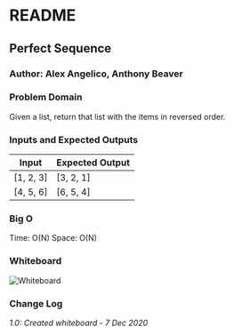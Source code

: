 # README

## Perfect Sequence

### Author: Alex Angelico, Anthony Beaver

### Problem Domain

Given a list, return that list with the items in reversed order.

### Inputs and Expected Outputs

Input |	Expected Output
----- | ---------------
[1, 2, 3] |	[3, 2, 1]
[4, 5, 6] | [6, 5, 4]

### Big O
Time: O(N)
Space: O(N)

### Whiteboard

![Whiteboard](assets/array-reverse.jpg)

### Change Log

*1.0: Created whiteboard - 7 Dec 2020*